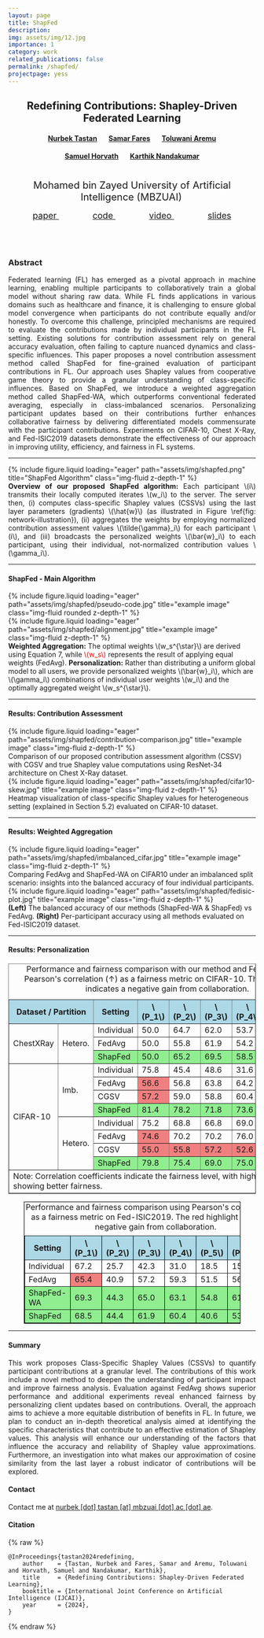 ```yaml
---
layout: page
title: ShapFed
description: 
img: assets/img/12.jpg
importance: 1
category: work
related_publications: false
permalink: /shapfed/
projectpage: yess
---
```



<div style="text-align: center; margin-bottom: 15px">
    <h2 style="font-weight: bold;">Redefining Contributions: Shapley-Driven Federated Learning</h2> 
    <h4>
        <strong style="margin-right: 20px;"><a href="https://tnurbek.github.io/" target="_blank" rel="noopener noreferrer">Nurbek Tastan</a></strong>
        <strong style="margin-right: 20px;"><a href="https://www.linkedin.com/in/samarfares/" rel="noopener noreferrer">Samar Fares</a></strong>
        <strong><a href="https://www.toluwaniaremu.com/" target="_blank" rel="noopener noreferrer">Toluwani Aremu</a></strong>
    </h4>
    <h4>
        <strong style="margin-right: 20px;"><a href="https://samuelhorvath.github.io/" target="_blank" rel="noopener noreferrer">Samuel Horvath</a></strong>
        <strong><a href="https://www.sprintai.org/nkarthik" target="_blank" rel="noopener noreferrer">Karthik Nandakumar</a></strong>
    </h4>
    <div style="display: flex; justify-content: center; align-items: center; gap: 40px;">
        <div style="text-align: center; position: relative; max-width: 80%; margin-top: 20px;">
            <sup style="padding-right: 3px; font-size: 20px; font-weight: normal;">Mohamed bin Zayed University of Artificial Intelligence (MBZUAI)</sup>
        </div>
    </div>
</div>
<div class="row">
    <div class="col-sm-12">
        <div class="b-container" style="text-align: center; margin-bottom: 20px;"> 
            <a href="https://arxiv.org/abs/2406.00569/" target="_blank" rel="noopener noreferrer" class="btn" style="font-size: 1.1rem; text-transform: lowercase; border-radius: 1.05rem; padding: .7rem 2.14rem;"> <i class="fa-solid fa-file-pdf"></i>  Paper </a> 
            <a href="https://github.com/tnurbek/shapfed/" target="_blank" rel="noopener noreferrer" class="btn" style="font-size: 1.1rem; text-transform: lowercase; border-radius: 1.05rem; padding: .7rem 2.14rem;"> <i class="fa-solid fa-code"></i>  Code </a> 
            <a href="" target="_blank" rel="noopener noreferrer" class="btn" style="font-size: 1.1rem; text-transform: lowercase; border-radius: 1.05rem; padding: .7rem 2.14rem;"> <i class="fa-brands fa-youtube"></i>  Video </a> 
            <a href="" target="_blank" rel="noopener noreferrer" class="btn" style="font-size: 1.1rem; text-transform: lowercase; border-radius: 1.05rem; padding: .7rem 2.14rem;"> <i class="fa-solid fa-file-powerpoint"></i>  Slides </a> 
        </div>
    </div>
</div>


<div class="row justify-content-between" style="margin-top: 75px;">
    <div class="col-sm-9 mx-auto"> 
        <h3 class="text-center" style="font-weight: bold;"><b>Abstract</b></h3> 
        <p style="text-align: justify;">
            Federated learning (FL) has emerged as a pivotal approach in machine learning, enabling multiple participants to collaboratively train a global model without sharing raw data. While FL finds applications in various domains such as healthcare and finance, it is challenging to ensure global model convergence when participants do not contribute equally and/or honestly. To overcome this challenge, principled mechanisms are required to evaluate the contributions made by individual participants in the FL setting. Existing solutions for contribution assessment rely on general accuracy evaluation, often failing to capture nuanced dynamics and class-specific influences. This paper proposes a novel contribution assessment method called ShapFed for fine-grained evaluation of participant contributions in FL. Our approach uses Shapley values from cooperative game theory to provide a granular understanding of class-specific influences. Based on ShapFed, we introduce a weighted aggregation method called ShapFed-WA, which outperforms conventional federated averaging, especially in class-imbalanced scenarios. Personalizing participant updates based on their contributions further enhances collaborative fairness by delivering differentiated models commensurate with the participant contributions. Experiments on CIFAR-10, Chest X-Ray, and Fed-ISIC2019 datasets demonstrate the effectiveness of our approach in improving utility, efficiency, and fairness in FL systems.
        </p>
    </div>
</div>

<hr>


<!-- Every project has a beautiful feature showcase page. -->
<!-- It's easy to include images in a flexible 3-column grid format. -->
<!-- Make your photos 1/3, 2/3, or full width. -->

<!-- To give your project a background in the portfolio page, just add the img tag to the front matter like so: -->

<div class="row">
    <div class="col-sm-12 mt-3 mt-md-0">
        {% include figure.liquid loading="eager" path="assets/img/shapfed.png" title="ShapFed Algorithm" class="img-fluid z-depth-1" %} 
    </div>
</div>
<div class="caption text-left" style="text-align: justify;">
    <b>Overview of our proposed ShapFed algorithm:</b> Each participant \(i\) transmits their locally computed iterates \(w_i\) to the server. The server then, (i) computes class-specific Shapley values (CSSVs) using the last layer parameters (gradients) \(\hat{w}\) (as illustrated in Figure \ref{fig: network-illustration}), (ii) aggregates the weights by employing normalized contribution assessment values \(\tilde{\gamma}_i\) for each participant \(i\), and (iii) broadcasts the personalized weights \(\bar{w}_i\) to each participant, using their individual, not-normalized contribution values \(\gamma_i\). 
</div>

<hr>

#### **ShapFed - Main Algorithm** 

<div class="row justify-content-between">
    <div class="col-sm-5 mx-auto">
        {% include figure.liquid loading="eager" path="assets/img/shapfed/pseudo-code.jpg" title="example image" class="img-fluid rounded z-depth-1" %}
    </div>
    <div class="col-sm-7">
        {% include figure.liquid loading="eager" path="assets/img/shapfed/alignment.jpg" title="example image" class="img-fluid z-depth-1" %}
        <div class="caption text-left">
            <b>Weighted Aggregation:</b> The optimal weights \(w_s^{\star}\) are derived using Equation 7, while <span style="color: red;">\(w_s\)</span> represents the result of applying equal weights (FedAvg). <b>Personalization:</b> Rather than distributing a uniform global model to all users, we provide personalized weights \(\bar{w}_i\), which are \(\gamma_i\) combinations of individual user weights \(w_i\) and the optimally aggregated weight \(w_s^{\star}\). 
        </div> 
    </div>
</div>

<hr>

#### **Results: Contribution Assessment**

<div class="row justify-content-between">
    <div class="col-sm-5 mx-auto">
        {% include figure.liquid loading="eager" path="assets/img/shapfed/contribution-comparison.jpg" title="example image" class="img-fluid z-depth-1" %}
        <div class="caption text-left">
            Comparison of our proposed contribution assessment algorithm (CSSV) with CGSV and true Shapley value computations using ResNet-34 architecture on Chest X-Ray dataset.
        </div>
    </div>
    <div class="col-sm-7">
        {% include figure.liquid loading="eager" path="assets/img/shapfed/cifar10-skew.jpg" title="example image" class="img-fluid z-depth-1" %}
        <div class="caption text-left">
            Heatmap visualization of class-specific Shapley values for heterogeneous setting (explained in Section 5.2) evaluated on CIFAR-10 dataset.
        </div> 
    </div>
</div>

<hr>

#### **Results: Weighted Aggregation**

<div class="row justify-content-between">
    <div class="col-sm-9 mx-auto">
        {% include figure.liquid loading="eager" path="assets/img/shapfed/imbalanced_cifar.jpg" title="example image" class="img-fluid z-depth-1" %}
        <div class="caption text-left">
            Comparing FedAvg and ShapFed-WA on CIFAR10 under an imbalanced split scenario: insights into the balanced accuracy of four individual participants. 
        </div>
    </div>
</div>


<div class="row justify-content-between">
    <div class="col-sm-8 mx-auto">
        {% include figure.liquid loading="eager" path="assets/img/shapfed/fedisic-plot.jpg" title="example image" class="img-fluid z-depth-1" %}
        <div class="caption text-left">
            <b>(Left)</b> The balanced accuracy of our methods (ShapFed-WA & ShapFed) vs FedAvg. <b>(Right)</b> Per-participant accuracy using all methods evaluated on Fed-ISIC2019 dataset. 
        </div>
    </div>
</div>

<hr> 

#### **Results: Personalization**

<!-- <table border="1" style="width:100%; border-collapse: collapse;" class="text-center">
    <caption>Performance and fairness comparison with our method and FedAvg. We use Pearson's correlation (↑) as a fairness metric on CIFAR-10. The red highlight indicates a negative gain from collaboration.</caption>
    <thead>
        <tr style="background-color: lightblue;">
            <th colspan="2">Dataset / Partition</th>
            <th>Setting</th>
            <th>P1</th>
            <th>P2</th>
            <th>P3</th>
            <th>P4</th>
            <th>P5</th>
            <th>Corr.</th>
        </tr>
    </thead>
    <tbody>
        <tr>
            <td rowspan="3">ChestXRay</td>
            <td rowspan="3">Hetero.</td>
            <td>Individual</td>
            <td>50.0</td>
            <td>64.7</td>
            <td>62.0</td>
            <td>53.7</td>
            <td>50.0</td>
            <td>---</td>
        </tr>
        <tr>
            <td>FedAvg</td>
            <td>50.0</td>
            <td>55.8</td>
            <td>61.9</td>
            <td>54.2</td>
            <td>50.0</td>
            <td>0.82</td>
        </tr>
        <tr style="background-color: lightgreen;">
            <td>ShapFed</td>
            <td style="background-color: lightgreen;">50.0</td>
            <td style="background-color: lightgreen;">65.2</td>
            <td style="background-color: lightgreen;">69.5</td>
            <td style="background-color: lightgreen;">58.5</td>
            <td style="background-color: lightgreen;">50.0</td>
            <td style="background-color: lightgreen; font-weight: bold;">0.93</td>
        </tr>
        <tr>
            <td rowspan="8">CIFAR-10</td>
            <td rowspan="4">Imb.</td>
            <td>Individual</td>
            <td>75.8</td>
            <td>45.4</td>
            <td>48.6</td>
            <td>31.6</td>
            <td>---</td>
            <td>---</td>
        </tr>
        <tr>
            <td>FedAvg</td>
            <td style="background-color: lightred;">56.6</td>
            <td>56.8</td>
            <td>63.8</td>
            <td>64.2</td>
            <td>---</td>
            <td>-0.60</td>
        </tr>
        <tr>
            <td>CGSV</td>
            <td style="background-color: lightred;">57.2</td>
            <td>59.0</td>
            <td>58.8</td>
            <td>60.4</td>
            <td>---</td>
            <td>-0.98</td>
        </tr>
        <tr style="background-color: lightgreen;">
            <td>ShapFed</td>
            <td style="background-color: lightgreen;">81.4</td>
            <td style="background-color: lightgreen;">78.2</td>
            <td style="background-color: lightgreen;">71.8</td>
            <td style="background-color: lightgreen;">73.6</td>
            <td style="background-color: lightgreen;">---</td>
            <td style="background-color: lightgreen; font-weight: bold;">0.74</td>
        </tr>
        <tr>
            <td rowspan="4">Hetero.</td>
            <td>Individual</td>
            <td>75.2</td>
            <td>68.8</td>
            <td>66.8</td>
            <td>69.0</td>
            <td>---</td>
            <td>---</td>
        </tr>
        <tr>
            <td>FedAvg</td>
            <td>74.6</td>
            <td>70.2</td>
            <td>70.2</td>
            <td>76.0</td>
            <td>---</td>
            <td>0.53</td>
        </tr>
        <tr>
            <td>CGSV</td>
            <td style="background-color: lightred;">55.0</td>
            <td style="background-color: lightred;">55.8</td>
            <td style="background-color: lightred;">57.2</td>
            <td style="background-color: lightred;">52.6</td>
            <td>---</td>
            <td>-0.26</td>
        </tr>
        <tr style="background-color: lightgreen;">
            <td>ShapFed</td>
            <td style="background-color: lightgreen;">79.8</td>
            <td style="background-color: lightgreen;">75.4</td>
            <td style="background-color: lightgreen;">69.0</td>
            <td style="background-color: lightgreen;">75.0</td>
            <td style="background-color: lightgreen;">---</td>
            <td style="background-color: lightgreen; font-weight: bold;">0.90</td>
        </tr>
    </tbody>
</table> -->


<table style="width: 100%; border-collapse: collapse; margin-top: 20px;" border="1" class="text-center">
    <caption>Performance and fairness comparison with our method and FedAvg. We use Pearson's correlation (&#8593;) as a fairness metric on CIFAR-10. The red highlight indicates a negative gain from collaboration.</caption>
    <thead>
        <tr style="background-color: lightblue;">
            <th colspan="2">Dataset / Partition</th>
            <th>Setting</th>
            <th>\(P_1\)</th>
            <th>\(P_2\)</th>
            <th>\(P_3\)</th>
            <th>\(P_4\)</th>
            <th>\(P_5\)</th>
            <th>Corr.</th>
        </tr>
    </thead>
    <tbody>
        <tr>
            <td rowspan="3">ChestXRay</td>
            <td rowspan="3">Hetero.</td>
            <td>Individual</td>
            <td>50.0</td>
            <td>64.7</td>
            <td>62.0</td>
            <td>53.7</td>
            <td>50.0</td>
            <td>---</td>
        </tr>
        <tr>
            <td>FedAvg</td>
            <td>50.0</td>
            <td>55.8</td>
            <td>61.9</td>
            <td>54.2</td>
            <td>50.0</td>
            <td>0.82</td>
        </tr>
        <tr style="background-color: lightgreen;">
            <td>ShapFed</td>
            <td>50.0</td>
            <td>65.2</td>
            <td>69.5</td>
            <td>58.5</td>
            <td>50.0</td>
            <td><strong>0.93</strong></td>
        </tr>
        <tr>
            <td rowspan="8">CIFAR-10</td>
            <td rowspan="4">Imb.</td>
            <td>Individual</td>
            <td>75.8</td>
            <td>45.4</td>
            <td>48.6</td>
            <td>31.6</td>
            <td>---</td>
            <td>---</td>
        </tr>
        <tr>
            <td>FedAvg</td>
            <td style="background-color: lightcoral;">56.6</td>
            <td>56.8</td>
            <td>63.8</td>
            <td>64.2</td>
            <td>---</td>
            <td>-0.60</td>
        </tr>
        <tr>
            <td>CGSV</td>
            <td style="background-color: lightcoral;">57.2</td>
            <td>59.0</td>
            <td>58.8</td>
            <td>60.4</td>
            <td>---</td>
            <td>-0.98</td>
        </tr>
        <tr style="background-color: lightgreen;">
            <td>ShapFed</td>
            <td>81.4</td>
            <td>78.2</td>
            <td>71.8</td>
            <td>73.6</td>
            <td>---</td>
            <td><strong>0.74</strong></td>
        </tr>
        <tr>
            <td rowspan="4">Hetero.</td>
            <td>Individual</td>
            <td>75.2</td>
            <td>68.8</td>
            <td>66.8</td>
            <td>69.0</td>
            <td>---</td>
            <td>---</td>
        </tr>
        <tr>
            <td>FedAvg</td>
            <td style="background-color: lightcoral;">74.6</td>
            <td>70.2</td>
            <td>70.2</td>
            <td>76.0</td>
            <td>---</td>
            <td>0.53</td>
        </tr>
        <tr>
            <td>CGSV</td>
            <td style="background-color: lightcoral;">55.0</td>
            <td style="background-color: lightcoral;">55.8</td>
            <td style="background-color: lightcoral;">57.2</td>
            <td style="background-color: lightcoral;">52.6</td>
            <td>---</td>
            <td>-0.26</td>
        </tr>
        <tr style="background-color: lightgreen;">
            <td>ShapFed</td>
            <td>79.8</td>
            <td>75.4</td>
            <td>69.0</td>
            <td>75.0</td>
            <td>---</td>
            <td><strong>0.90</strong></td>
        </tr>
    </tbody>
    <tfoot>
        <tr>
            <td colspan="9">Note: Correlation coefficients indicate the fairness level, with higher values showing better fairness.</td>
        </tr>
    </tfoot>
</table>


<!-- <table border="1" style="width:87.5%; border-collapse: collapse; margin: auto;" class="text-center">
    <caption>Performance and fairness comparison using Pearson's correlation (↑) as a fairness metric on Fed-ISIC2019. The red highlight indicates a negative gain from collaboration.</caption>
    <thead>
        <tr style="background-color: lightblue;">
            <th>Setting</th>
            <th>P1</th>
            <th>P2</th>
            <th>P3</th>
            <th>P4</th>
            <th>P5</th>
            <th>P6</th>
            <th>Corr.</th>
        </tr>
    </thead>
    <tbody>
        <tr>
            <td>Individual</td>
            <td>67.2</td>
            <td>25.7</td>
            <td>42.3</td>
            <td>31.0</td>
            <td>18.5</td>
            <td>15.6</td>
            <td>---</td>
        </tr>
        <tr>
            <td>FedAvg</td>
            <td style="background-color: lightcoral;">65.4</td>
            <td>40.9</td>
            <td>57.2</td>
            <td>59.3</td>
            <td>51.5</td>
            <td>56.2</td>
            <td>0.63</td>
        </tr>
        <tr style="background-color: lightgreen;">
            <td>ShapFed-WA</td>
            <td>69.3</td>
            <td>44.3</td>
            <td>65.0</td>
            <td>63.1</td>
            <td>54.8</td>
            <td>61.2</td>
            <td>0.62</td>
        </tr>
        <tr style="background-color: lightgreen;">
            <td>ShapFed</td>
            <td>68.5</td>
            <td>44.4</td>
            <td>61.9</td>
            <td>60.4</td>
            <td>40.6</td>
            <td>53.2</td>
            <td style="font-weight: bold;">0.84</td>
        </tr>
    </tbody>
</table> -->


<table style="width: 87.5%; margin: auto; border-collapse: collapse; border: 1px solid black;" border="1" class="text-center">
    <caption style="margin-bottom: 8px;">Performance and fairness comparison using Pearson's correlation (&#8593;) as a fairness metric on Fed-ISIC2019. The red highlight indicates a negative gain from collaboration.</caption>
    <thead>
        <tr style="background-color: lightblue;">
            <th>Setting</th>
            <th>\(P_1\)</th>
            <th>\(P_2\)</th>
            <th>\(P_3\)</th>
            <th>\(P_4\)</th>
            <th>\(P_5\)</th>
            <th>\(P_6\)</th>
            <th>Corr.</th>
        </tr>
    </thead>
    <tbody>
        <tr>
            <td>Individual</td>
            <td>67.2</td>
            <td>25.7</td>
            <td>42.3</td>
            <td>31.0</td>
            <td>18.5</td>
            <td>15.6</td>
            <td>---</td>
        </tr>
        <tr>
            <td>FedAvg</td>
            <td style="background-color: lightcoral;">65.4</td>
            <td>40.9</td>
            <td>57.2</td>
            <td>59.3</td>
            <td>51.5</td>
            <td>56.2</td>
            <td>0.63</td>
        </tr>
        <tr style="background-color: lightgreen;">
            <td>ShapFed-WA</td>
            <td>69.3</td>
            <td>44.3</td>
            <td>65.0</td>
            <td>63.1</td>
            <td>54.8</td>
            <td>61.2</td>
            <td>0.62</td>
        </tr>
        <tr style="background-color: lightgreen;">
            <td>ShapFed</td>
            <td>68.5</td>
            <td>44.4</td>
            <td>61.9</td>
            <td>60.4</td>
            <td>40.6</td>
            <td>53.2</td>
            <td><strong>0.84</strong></td>
        </tr>
    </tbody>
</table>


<hr>

#### **Summary**

<p align="justify">This work proposes Class-Specific Shapley Values (CSSVs) to quantify participant contributions at a granular level. The contributions of this work include a novel method to deepen the understanding of participant impact and improve fairness analysis. Evaluation against FedAvg shows superior performance and additional experiments reveal enhanced fairness by personalizing client updates based on contributions. Overall, the approach aims to achieve a more equitable distribution of benefits in FL. In future, we plan to conduct an in-depth theoretical analysis aimed at identifying the specific characteristics that contribute to an effective estimation of Shapley values. This analysis will enhance our understanding of the factors that influence the accuracy and reliability of Shapley value approximations. Furthermore, an investigation into what makes our approximation of cosine similarity from the last layer a robust indicator of contributions will be explored.</p>

<!-- The code is simple.
Just wrap your images with `<div class="col-sm">` and place them inside `<div class="row">` (read more about the <a href="https://getbootstrap.com/docs/4.4/layout/grid/">Bootstrap Grid</a> system).
To make images responsive, add `img-fluid` class to each; for rounded corners and shadows use `rounded` and `z-depth-1` classes.
Here's the code for the last row of images above: -->

#### **Contact**
<p>
  Contact me at <a href="mailto:nurbek.tastan@mbzuai.ac.ae">nurbek [dot] tastan [at] mbzuai [dot] ac [dot] ae</a>. 
</p>


#### **Citation**
{% raw %}

```
@InProceedings{tastan2024redefining,
    author    = {Tastan, Nurbek and Fares, Samar and Aremu, Toluwani and Horvath, Samuel and Nandakumar, Karthik},
    title     = {Redefining Contributions: Shapley-Driven Federated Learning}, 
    booktitle = {International Joint Conference on Artificial Intelligence (IJCAI)},
    year      = {2024},
}
```

{% endraw %}
